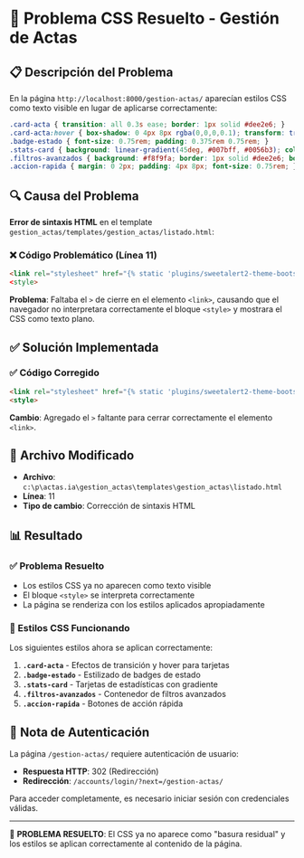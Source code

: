 # 🐛 Problema CSS Resuelto - Gestión de Actas

## 📋 Descripción del Problema

En la página `http://localhost:8000/gestion-actas/` aparecían estilos CSS como texto visible en lugar de aplicarse correctamente:

```css
.card-acta { transition: all 0.3s ease; border: 1px solid #dee2e6; } 
.card-acta:hover { box-shadow: 0 4px 8px rgba(0,0,0,0.1); transform: translateY(-2px); } 
.badge-estado { font-size: 0.75rem; padding: 0.375rem 0.75rem; } 
.stats-card { background: linear-gradient(45deg, #007bff, #0056b3); color: white; border-radius: 10px; padding: 1rem; margin-bottom: 1rem; } 
.filtros-avanzados { background: #f8f9fa; border: 1px solid #dee2e6; border-radius: 8px; padding: 1rem; margin-bottom: 1rem; } 
.accion-rapida { margin: 0 2px; padding: 4px 8px; font-size: 0.75rem; }
```

## 🔍 Causa del Problema

**Error de sintaxis HTML** en el template `gestion_actas/templates/gestion_actas/listado.html`:

### ❌ Código Problemático (Línea 11)
```html
<link rel="stylesheet" href="{% static 'plugins/sweetalert2-theme-bootstrap-4/bootstrap-4.min.css' %}"
<style>
```

**Problema**: Faltaba el `>` de cierre en el elemento `<link>`, causando que el navegador no interpretara correctamente el bloque `<style>` y mostrara el CSS como texto plano.

## ✅ Solución Implementada

### ✅ Código Corregido
```html
<link rel="stylesheet" href="{% static 'plugins/sweetalert2-theme-bootstrap-4/bootstrap-4.min.css' %}">
<style>
```

**Cambio**: Agregado el `>` faltante para cerrar correctamente el elemento `<link>`.

## 🔧 Archivo Modificado

- **Archivo**: `c:\p\actas.ia\gestion_actas\templates\gestion_actas\listado.html`
- **Línea**: 11
- **Tipo de cambio**: Corrección de sintaxis HTML

## 📊 Resultado

### ✅ Problema Resuelto
- Los estilos CSS ya no aparecen como texto visible
- El bloque `<style>` se interpreta correctamente
- La página se renderiza con los estilos aplicados apropiadamente

### 🎨 Estilos CSS Funcionando
Los siguientes estilos ahora se aplican correctamente:

1. **`.card-acta`** - Efectos de transición y hover para tarjetas
2. **`.badge-estado`** - Estilizado de badges de estado
3. **`.stats-card`** - Tarjetas de estadísticas con gradiente
4. **`.filtros-avanzados`** - Contenedor de filtros avanzados
5. **`.accion-rapida`** - Botones de acción rápida

## 🚨 Nota de Autenticación

La página `/gestion-actas/` requiere autenticación de usuario:
- **Respuesta HTTP**: 302 (Redirección)
- **Redirección**: `/accounts/login/?next=/gestion-actas/`

Para acceder completamente, es necesario iniciar sesión con credenciales válidas.

---

🎉 **PROBLEMA RESUELTO**: El CSS ya no aparece como "basura residual" y los estilos se aplican correctamente al contenido de la página.